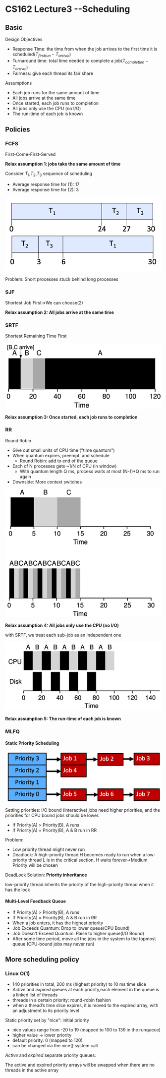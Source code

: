 # CS162 Lecture3 --Scheduling

## Basic

Design Objectives
- Response Time: the time from when the job
arrives to the first time it is scheduled($T_{firstrun}-T_{arrival}$)
- Turnaround time: total time needed to complete a
job($T_{completion}-T_{arrival}$)
- Fairness: give each thread its fair share

Assumptions

- Each job runs for the same amount of time
- All jobs arrive at the same time
- Once started, each job runs to completion
- All jobs only use the CPU (no I/O)
- The run-time of each job is known

## Policies
### FCFS

First-Come-First-Served

**Relax assumption 1: jobs take the same amount of time**

Consider $T_1$,$T_2$,$T_3$ sequence of scheduling

- Average response time for (1): 17
- Average response time for (2): 3

![20220531215934](https://raw.githubusercontent.com/zxc2012/image/main/20220531215934.png)

Problem: Short processes stuck behind long processes

### SJF

Shortest Job First->We can choose(2)

**Relax assumption 2: All jobs arrive at the same time**

### SRTF

Shortest Remaining Time First

![20220601202121](https://raw.githubusercontent.com/zxc2012/image/main/20220601202121.png)

**Relax assumption 3: Once started, each job runs to completion**

### RR

Round Robin

- Give out small units of CPU time ("time quantum")
- When quantum expires, preempt, and schedule
    - Round Robin: add to end of the queue
- Each of N processes gets ~1/N of CPU (in window)
    - With quantum length Q ms, process waits at most (N-1)*Q ms to run again
- Downside: More context switches

![20220601210906](https://raw.githubusercontent.com/zxc2012/image/main/20220601210906.png)

**Relax assumption 4: All jobs only use the CPU (no I/O)**

with SRTF, we treat each sub-job as an independent one

![20220601211540](https://raw.githubusercontent.com/zxc2012/image/main/20220601211540.png)

**Relax assumption 5: The run-time of each job is known**

### MLFQ

#### Static Priority Scheduling

![20220602211459](https://raw.githubusercontent.com/zxc2012/image/main/20220602211459.png)

Setting priorities: I/O bound (interactive) jobs need higher
priorities, and the priorities for CPU bound jobs should be lower.

- If Priority(A) > Priority(B), A runs
- If Priority(A) = Priority(B), A & B run in RR

Problem: 
- Low priority thread might never run
- Deadlock: A high-priority thread H becomes ready to run when a low-priority thread L is in the critical section, H waits forever->Medium Priority will be chosen

DeadLock Solution: **Priority inheritance**

low-priority thread inherits the priority of the high-priority thread when it has the lock

#### Multi-Level Feedback Queue

- If Priority(A) > Priority(B), A runs
- If Priority(A) = Priority(B), A & B run in RR
- When a job enters, it has the highest priority
- Job Exceeds Quantum: Drop to lower queue(CPU Bound)
- Job Doesn't Exceed Quantum: Raise to higher queue(I/O Bound)
- After some time period, move all the jobs in the system to the topmost queue (CPU-bound jobs may never run)

## More scheduling policy
### Linux O(1)

- 140 priorities in total, 200 ms (highest priority) to 10 ms time slice
- *Active* and *expired* queues at each priority,each element in the queue is a linked list of threads
- threads in a certain priority: round-robin fashion
- when a thread’s time slice expires, it is moved to the expired array, with an adjustment to its priority level

Static priority set by "nice": initial priority

- nice values range from -20 to 19 (mapped to 100 to 139 in the runqueue)
- higher value -> lower priority
- default priority: 0 (mapped to 120)
- can be changed via the nice() system call

*Active* and *expired* separate priority queues:

The active and expired priority arrays will be swapped when there are no threads in the active array



